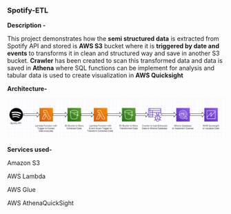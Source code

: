 ### Spotify-ETL

**Description -**

This project demonstrates how the **semi structured data** is extracted from Spotify API and stored is **AWS S3** bucket where it is **triggered by date and events** to transforms it in clean and structured way and save in another S3 bucket. **Crawler** has been created to scan this transformed data and data is saved in **Athena** where SQL functions can be implement for analysis and tabular data is used to create visualization in **AWS Quicksight**

**Architecture-**

![Diagram](https://github.com/shashank-14/Spotify-ETL/blob/main/Spotify%20ETL%20Pipeline.PNG)


**Services used-**

Amazon S3

AWS Lambda

AWS Glue

AWS AthenaQuickSight
